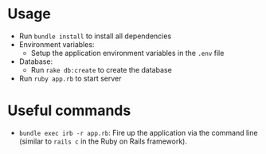# Usage
- Run ``bundle install`` to install all dependencies
- Environment variables:
  - Setup the application environment variables in the ``.env`` file
- Database:
  - Run ``rake db:create`` to create the database
- Run ``ruby app.rb`` to start server

# Useful commands
  - ``bundle exec irb -r app.rb``: Fire up the application via the command line (similar to ``rails c`` in the Ruby on Rails framework).
